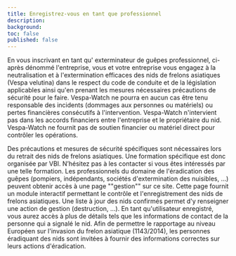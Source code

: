 ```yaml
---
title: Enregistrez-vous en tant que professionnel
description:
background:
toc: false
published: false
---
```


En vous inscrivant en tant qu' exterminateur de guêpes professionnel, ci-après dénommé l'entreprise, vous et votre entreprise vous engagez à la neutralisation et à l'extermination efficaces des nids de frelons asiatiques (Vespa velutina) dans le respect du code de conduite et de la législation applicables ainsi qu'en prenant les mesures nécessaires précautions de sécurité pour le faire. Vespa-Watch ne pourra en aucun cas être tenu responsable des incidents (dommages aux personnes ou matériels) ou pertes financières consécutifs à l'intervention. Vespa-Watch n'intervient pas dans les accords financiers entre l'entreprise et le propriétaire du nid. Vespa-Watch ne fournit pas de soutien financier ou matériel direct pour contrôler les opérations.

Des précautions et mesures de sécurité spécifiques sont nécessaires lors du retrait des nids de frelons asiatiques. Une formation spécifique est donc organisée par VBI. N’hésitez pas à les contacter si vous êtes intéressés par une telle formation. Les professionnels du domaine de l'éradication des guêpes (pompiers, indépendants, sociétés d'extermination des nuisibles, ...) peuvent obtenir accès à une page ""gestion"" sur ce site. Cette page fournit un module interactif permettant le contrôle et l'enregistrement des nids de frelons asiatiques. Une liste à jour des nids confirmés permet d'y renseigner une action de gestion (destruction, ...). En tant qu'utilisateur enregistré, vous aurez accès à plus de détails tels que les informations de contact de la personne qui a signalé le nid. Afin de permettre le rapportage au niveau Européen sur l'invasion du frelon asiatique (1143/2014), les personnes éradiquant des nids sont invitées à fournir des informations correctes sur leurs actions d'éradication.